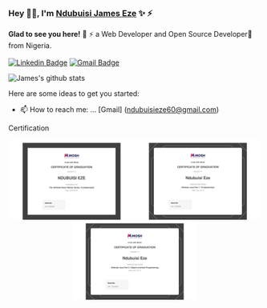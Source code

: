 ### Hey 👋🏽, I'm [Ndubuisi James Eze](https://ndblaze.github.io/portfolio/) ✨ ⚡

**Glad to see you here!** :star_struck: ⚡ a Web Developer and Open Source Developer🚀 from Nigeria. <br> <br>
[![Linkedin Badge](https://img.shields.io/badge/-JamesEze-blue?style=social&logo=Linkedin&logoColor=blue&link=https://www.linkedin.com/in/ndubuisieze/)](https://www.linkedin.com/in/ndubuisieze/)
[![Gmail Badge](https://img.shields.io/badge/-GMail-c14438?style=social&logo=Gmail&logoColor=red&link=mailto:ndubuisieze60@gmail.com)](mailto:ndubuisieze60@gmail.com)

<!-- [![Twitter Badge](http://img.shields.io/badge/-@swapnilsparsh-1ca0f1?style=social&logo=twitter&logoColor=blue&link=https://twitter.com/swapnilsparsh)](https://twitter.com/swapnilsparsh)  -->

![James's github stats](https://github-readme-stats.vercel.app/api?username=Ndblaze&show_icons=true&hide_border=true)

Here are some ideas to get you started:

- 📫 How to reach me: ... [Gmail] (ndubuisieze60@gmail.com)

Certification

<div class="cmm" style="display: flex; flex-wrap: wrap; justify-content: space-around">
<img src="images/ReactNative.jpg" alt="React Native certificate" width="250" display="inline"/>
<img src="images/Java.jpg" alt="Java certificate" width="250"/>
<img src="images/JavaOOP.jpg" width="250"/>
</div>

<!--
**Ndblaze/Ndblaze** is a ✨ _special_ ✨ repository because its `README.md` (this file) appears on your GitHub profile.

Here are some ideas to get you started:

- 🔭 I’m currently working on ...
- 🌱 I’m currently learning ...
- 👯 I’m looking to collaborate on ...
- 🤔 I’m looking for help with ...
- 💬 Ask me about ...
- 📫 How to reach me: ...
- 😄 Pronouns: ...
- ⚡ Fun fact: ...
  -->
